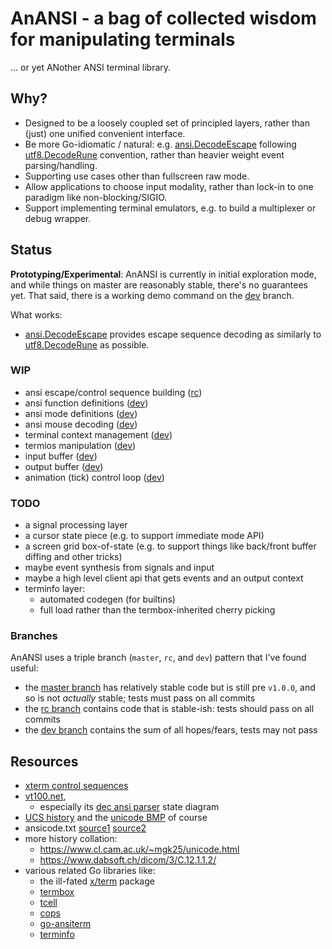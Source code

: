 # AnANSI - a bag of collected wisdom for manipulating terminals

... or yet ANother ANSI terminal library.

## Why?

- Designed to be a loosely coupled set of principled layers, rather than (just)
  one unified convenient interface.
- Be more Go-idiomatic / natural: e.g.  [ansi.DecodeEscape][decode_escape]
  following [utf8.DecodeRune][decode_rune] convention, rather than heavier
  weight event parsing/handling.
- Supporting use cases other than fullscreen raw mode.
- Allow applications to choose input modality, rather than lock-in to one
  paradigm like non-blocking/SIGIO.
- Support implementing terminal emulators, e.g. to build a multiplexer or debug
  wrapper.

## Status

**Prototyping/Experimental**: AnANSI is currently in initial exploration mode,
and while things on master are reasonably stable, there's no guarantees yet.
That said, there is a working demo command on the [dev][dev] branch.

What works:
- [ansi.DecodeEscape][decode_escape] provides escape sequence decoding
  as similarly to [utf8.DecodeRune][decode_rune] as possible.

### WIP

- ansi escape/control sequence building ([rc][rc])
- ansi function definitions ([dev][dev])
- ansi mode definitions ([dev][dev])
- ansi mouse decoding ([dev][dev])
- terminal context management ([dev][dev])
- termios manipulation ([dev][dev])
- input buffer ([dev][dev])
- output buffer ([dev][dev])
- animation (tick) control loop ([dev][dev])

### TODO

- a signal processing layer
- a cursor state piece (e.g. to support immediate mode API)
- a screen grid box-of-state (e.g. to support things like back/front buffer
  diffing and other tricks)
- maybe event synthesis from signals and input
- maybe a high level client api that gets events and an output context
- terminfo layer:
  - automated codegen (for builtins)
  - full load rather than the termbox-inherited cherry picking

### Branches

AnANSI uses a triple branch (`master`, `rc`, and `dev`) pattern that I've found
useful:
- the [master branch][master] has relatively stable code but is
  still pre `v1.0.0`, and so is not *actually* stable; tests must pass on all
  commits
- the [rc branch][rc] contains code that is stable-ish: tests should
  pass on all commits
- the [dev branch][dev] contains the sum of all hopes/fears, tests
  may not pass

## Resources

- [xterm control sequences][xterm_ctl]
- [vt100.net][vt100],
  - especially its [dec ansi parser][ansi_parser_sm] state diagram
- [UCS history][ucs] and the [unicode BMP][unicode_bmp] of course
- ansicode.txt [source1][tmux_ansicode] [source2][pdp10_ansicode]
- more history collation:
  - https://www.cl.cam.ac.uk/~mgk25/unicode.html
  - https://www.dabsoft.ch/dicom/3/C.12.1.1.2/
- various related Go libraries like:
  - the ill-fated [x/term](https://github.com/golang/go/issues/13104) package
  - [termbox](https://github.com/nsf/termbox-go)
  - [tcell](https://github.com/gdamore/tcell)
  - [cops](https://github.com/kriskowal/cops)
  - [go-ansiterm](https://github.com/Azure/go-ansiterm)
  - [terminfo](https://github.com/xo/terminfo)

[ansi_parser_sm]: https://www.vt100.net/emu/dec_ansi_parser
[decode_escape]: https://godoc.org/github.com/jcorbin/anansi/ansi#DecodeEscape
[decode_rune]: https://golang.org/pkg/unicode/utf8/#DecodeRune
[pdp10_ansicode]: http://www.inwap.com/pdp10/ansicode.txt
[tmux_ansicode]: https://github.com/tmux/tmux/blob/master/tools/ansicode.txt
[ucs]: https://en.wikipedia.org/wiki/Universal_Coded_Character_Set
[unicode_bmp]: https://en.wikipedia.org/wiki/Plane_(Unicode)#Basic_Multilingual_Plane
[vt100]: https://www.vt100.net
[xterm_ctl]: http://invisible-island.net/xterm/ctlseqs/ctlseqs.html

[master]: ../../tree/master
[rc]: ../../tree/rc
[dev]: ../../tree/dev

